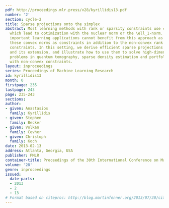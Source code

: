 ```yaml
---
pdf: http://proceedings.mlr.press/v28/kyrillidis13.pdf
number: '2'
section: cycle-2
title: Sparse projections onto the simplex
abstract: Most learning methods with rank or sparsity constraints use convex relaxations,
  which lead to optimization with the nuclear norm or the \ell_1-norm. However, several
  important learning applications cannot benefit from this approach as they feature
  these convex norms as constraints in addition to the non-convex rank and sparsity
  constraints. In this setting, we derive efficient sparse projections onto the simplex
  and its extension, and illustrate how to use them to solve high-dimensional learning
  problems in quantum tomography, sparse density estimation and portfolio selection
  with non-convex constraints.
layout: inproceedings
series: Proceedings of Machine Learning Research
id: kyrillidis13
month: 0
firstpage: 235
lastpage: 243
page: 235-243
sections: 
author:
- given: Anastasios
  family: Kyrillidis
- given: Stephen
  family: Becker
- given: Volkan
  family: Cevher
- given: Christoph
  family: Koch
date: 2013-02-13
address: Atlanta, Georgia, USA
publisher: PMLR
container-title: Proceedings of the 30th International Conference on Machine Learning
volume: '28'
genre: inproceedings
issued:
  date-parts:
  - 2013
  - 2
  - 13
# Format based on citeproc: http://blog.martinfenner.org/2013/07/30/citeproc-yaml-for-bibliographies/
---
```

